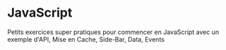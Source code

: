 # JavaScript

Petits exercices super pratiques pour commencer en JavaScript avec un exemple d'API, Mise en Cache, Side-Bar, Data, Events
